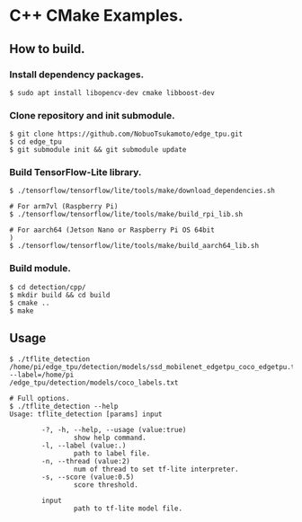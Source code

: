 # C++ CMake Examples.

## How to build.
### Install dependency packages.
```
$ sudo apt install libopencv-dev cmake libboost-dev
```

### Clone repository and init submodule.
```
$ git clone https://github.com/NobuoTsukamoto/edge_tpu.git
$ cd edge_tpu
$ git submodule init && git submodule update
```

### Build TensorFlow-Lite library.
```
$ ./tensorflow/tensorflow/lite/tools/make/download_dependencies.sh

# For arm7vl (Raspberry Pi)
$ ./tensorflow/tensorflow/lite/tools/make/build_rpi_lib.sh

# For aarch64 (Jetson Nano or Raspberry Pi OS 64bit
)
$ ./tensorflow/tensorflow/lite/tools/make/build_aarch64_lib.sh
```


### Build module.
```
$ cd detection/cpp/
$ mkdir build && cd build
$ cmake ..
$ make
```

## Usage
```
$ ./tflite_detection /home/pi/edge_tpu/detection/models/ssd_mobilenet_edgetpu_coco_edgetpu.tflite --label=/home/pi
/edge_tpu/detection/models/coco_labels.txt

# Full options.
$ ./tflite_detection --help
Usage: tflite_detection [params] input

        -?, -h, --help, --usage (value:true)
                show help command.
        -l, --label (value:.)
                path to label file.
        -n, --thread (value:2)
                num of thread to set tf-lite interpreter.
        -s, --score (value:0.5)
                score threshold.

        input
                path to tf-lite model file.
```
